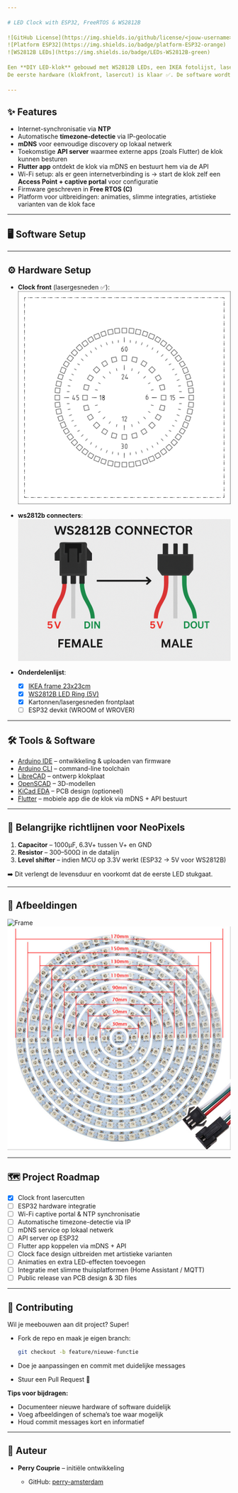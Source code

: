 ```yaml
---

# LED Clock with ESP32, FreeRTOS & WS2812B

![GitHub License](https://img.shields.io/github/license/<jouw-username>/<jouw-repo>)
![Platform ESP32](https://img.shields.io/badge/platform-ESP32-orange)
![WS2812B LEDs](https://img.shields.io/badge/LEDs-WS2812B-green)

Een **DIY LED-klok** gebouwd met WS2812B LEDs, een IKEA fotolijst, lasergesneden onderdelen en een **ESP32** draaiend op **Free RTOS**.
De eerste hardware (klokfront, lasercut) is klaar ✅. De software wordt nu volledig herbouwd op **ESP32 + FreeRTOS**.

---
```


## ✨ Features

* Internet-synchronisatie via **NTP**
* Automatische **timezone-detectie** via IP-geolocatie
* **mDNS** voor eenvoudige discovery op lokaal netwerk
* Toekomstige **API server** waarmee externe apps (zoals Flutter) de klok kunnen besturen
* **Flutter app** ontdekt de klok via mDNS en bestuurt hem via de API
* Wi-Fi setup: als er geen internetverbinding is → start de klok zelf een **Access Point + captive portal** voor configuratie
* Firmware geschreven in **Free RTOS (C)**
* Platform voor uitbreidingen: animaties, slimme integraties, artistieke varianten van de klok face

---

## 🖥️ Software Setup

---

## ⚙️ Hardware Setup

* **Clock front** (lasergesneden ✅):
  ![Clock Face](images/led-clock-face.svg)

* **ws2812b connecters**:
  ![Conncter image](images/ws2812b-connecters.png)

* **Onderdelenlijst**:

  * [x] [IKEA frame 23x23cm](https://www.ikea.com/nl/nl/p/sannahed-fotolijst-wit-00459116/)
  * [x] [WS2812B LED Ring (5V)](https://nl.aliexpress.com/item/32808302785.html)
  * [x] Kartonnen/lasergesneden frontplaat
  * [ ] ESP32 devkit (WROOM of WROVER)

---

## 🛠️ Tools & Software

* [Arduino IDE](https://www.arduino.cc/en/software) – ontwikkeling & uploaden van firmware
* [Arduino CLI](https://arduino.github.io/arduino-cli/latest/) – command-line toolchain
* [LibreCAD](https://librecad.org/) – ontwerp klokplaat
* [OpenSCAD](https://www.openscad.org/) – 3D-modellen
* [KiCad EDA](https://www.kicad.org/) – PCB design (optioneel)
* [Flutter](https://flutter.dev/) – mobiele app die de klok via mDNS + API bestuurt

---

## 🔌 Belangrijke richtlijnen voor NeoPixels

1. **Capacitor** – 1000µF, 6.3V+ tussen V+ en GND
2. **Resistor** – 300–500Ω in de datalijn
3. **Level shifter** – indien MCU op 3.3V werkt (ESP32 → 5V voor WS2812B)

➡️ Dit verlengt de levensduur en voorkomt dat de eerste LED stukgaat.

---

## 📸 Afbeeldingen

![Frame](https://www.ikea.com/nl/nl/images/products/ribba-fotolijst-wit__0638327_PE698851_S4.JPG)
![WS2812B LEDs](images/ws2812b-leds.jpeg)

---

## 🗺️ Project Roadmap

* [x] Clock front lasercutten
* [ ] ESP32 hardware integratie
* [ ] Wi-Fi captive portal & NTP synchronisatie
* [ ] Automatische timezone-detectie via IP
* [ ] mDNS service op lokaal netwerk
* [ ] API server op ESP32
* [ ] Flutter app koppelen via mDNS + API
* [ ] Clock face design uitbreiden met artistieke varianten
* [ ] Animaties en extra LED-effecten toevoegen
* [ ] Integratie met slimme thuisplatformen (Home Assistant / MQTT)
* [ ] Public release van PCB design & 3D files

---

## 🤝 Contributing

Wil je meebouwen aan dit project? Super!

* Fork de repo en maak je eigen branch:

  ```bash
  git checkout -b feature/nieuwe-functie
  ```
* Doe je aanpassingen en commit met duidelijke messages
* Stuur een Pull Request 🚀

**Tips voor bijdragen:**

* Documenteer nieuwe hardware of software duidelijk
* Voeg afbeeldingen of schema’s toe waar mogelijk
* Houd commit messages kort en informatief

---

## 👤 Auteur

* **Perry Couprie** – initiële ontwikkeling

  * GitHub: [perry-amsterdam](https://github.com/perry-amsterdam)
